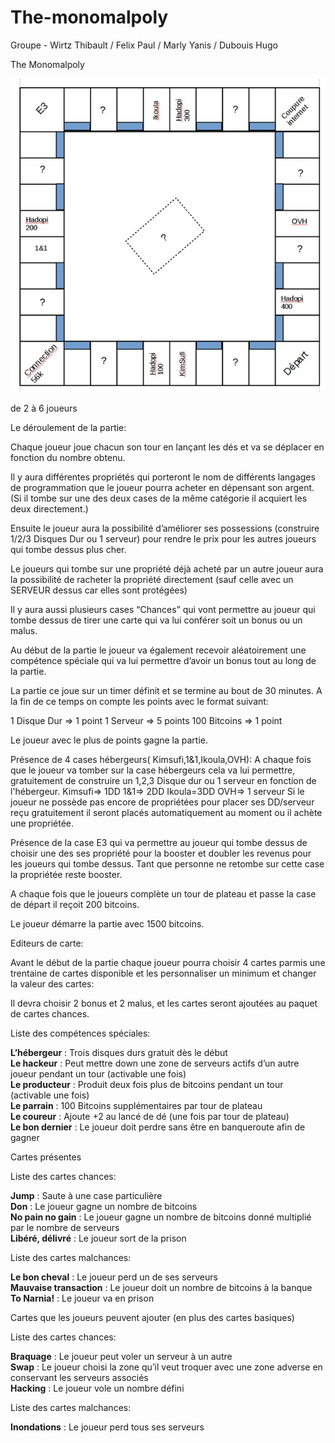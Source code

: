 ﻿# The-monomalpoly
Groupe - Wirtz Thibault / Felix Paul / Marly Yanis / Dubouis Hugo

The Monomalpoly

![Google logo](https://github.com/CIASIE-2018/The-monomalpoly/blob/regles/image/plateau.jpg "google logo")

de 2 à 6 joueurs

Le déroulement de la partie:

Chaque joueur joue chacun son tour en lançant les dés et va se déplacer en fonction du nombre obtenu. 

Il y aura différentes propriétés qui porteront le nom de différents langages de programmation que le joueur pourra acheter en dépensant son argent. (Si il tombe sur une des deux cases de la même catégorie il acquiert les deux directement.)

Ensuite le joueur aura la possibilité d’améliorer ses possessions (construire 1/2/3 Disques Dur ou 1 serveur) pour rendre le prix pour les autres joueurs qui tombe dessus plus cher.

Le joueurs qui tombe sur une propriété déjà acheté par un autre joueur aura la possibilité de racheter la propriété directement (sauf celle avec un SERVEUR dessus car elles sont protégées)

Il y aura aussi plusieurs cases “Chances” qui vont permettre au joueur qui tombe dessus de tirer une carte qui va lui conférer soit un bonus ou un malus.

Au début de la partie le joueur va également recevoir aléatoirement une compétence spéciale qui va lui permettre d’avoir un bonus tout au long de la partie.

La partie ce joue sur un timer définit et se termine au bout de 30 minutes. A la fin de ce temps on compte les points avec le format suivant:

1 Disque Dur => 1 point
1 Serveur => 5 points
100 Bitcoins => 1 point

Le joueur avec le plus de points gagne la partie.

Présence de 4 cases hébergeurs( Kimsufi,1&1,Ikoula,OVH): A chaque fois que le joueur va tomber sur la case hébergeurs cela va lui permettre, gratuitement de construire un 1,2,3 Disque dur ou 1 serveur en fonction de l'hébergeur.
Kimsufi=> 1DD
1&1=> 2DD
Ikoula=3DD
OVH=> 1 serveur
Si le joueur ne possède pas encore de propriétées pour placer ses DD/serveur reçu gratuitement il seront placés automatiquement au moment ou il achète une propriétée.

Présence de la case E3 qui va permettre au joueur qui tombe dessus de choisir une des ses propriété pour la booster et doubler les revenus pour les joueurs qui tombe dessus.
Tant que personne ne retombe sur cette case la propriétée reste booster.

A chaque fois que le joueurs complète un tour de plateau et passe la case de départ il reçoit 200 bitcoins.

Le joueur démarre la partie avec 1500 bitcoins.


Editeurs de carte:

Avant le début de la partie chaque joueur pourra choisir 4 cartes parmis une trentaine de cartes disponible et les personnaliser un minimum et changer la valeur des cartes:

Il devra choisir 2 bonus et 2 malus, et les cartes seront ajoutées au paquet de cartes chances.


Liste des compétences spéciales:

<b>L’hébergeur</b> : Trois disques durs gratuit dès le début<br>
<b>Le hackeur</b> : Peut mettre down une zone de serveurs actifs d’un autre joueur pendant un tour (activable une fois)<br>
<b>Le producteur</b> : Produit deux fois plus de bitcoins pendant un tour (activable une fois)<br>
<b>Le parrain</b> : 100 Bitcoins supplémentaires par tour de plateau<br>
<b>Le coureur</b> : Ajoute +2 au lancé de dé (une fois par tour de plateau)<br>
<b>Le bon dernier</b> : Le joueur doit perdre sans être en banqueroute afin de gagner<br>



Cartes présentes


Liste des cartes chances:

<b>Jump</b> : Saute à une case particulière<br>
<b>Don</b> : Le joueur gagne un nombre de bitcoins<br>
<b>No pain no gain</b> : Le joueur gagne un nombre de bitcoins donné multiplié par le nombre de serveurs<br>
<b>Libéré, délivré</b> : Le joueur sort de la prison<br>

Liste des cartes malchances:

<b>Le bon cheval</b> : Le joueur perd un de ses serveurs<br>
<b>Mauvaise transaction</b> : Le joueur doit un nombre de bitcoins à la banque<br>
<b>To Narnia!</b> : Le joueur va en prison<br>



Cartes que les joueurs peuvent ajouter (en plus des cartes basiques)


Liste des cartes chances:

<b>Braquage</b> : Le joueur peut voler un serveur à un autre<br>
<b>Swap</b> : Le joueur choisi la zone qu’il veut troquer avec une zone adverse en conservant les serveurs associés<br>
<b>Hacking</b> : Le joueur vole un nombre défini<br>

Liste des cartes malchances:

<b>Inondations</b> : Le joueur perd tous ses serveurs<br>

